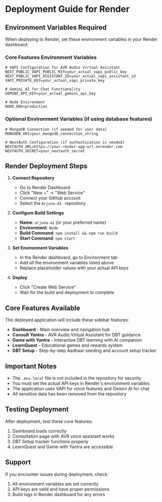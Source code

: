 # Deployment Guide for Render

## Environment Variables Required

When deploying to Render, set these environment variables in your Render dashboard:

### Core Features Environment Variables

```env
# VAPI Configuration for AVR Audio Virtual Assistant
NEXT_PUBLIC_VAPI_PUBLIC_KEY=your_actual_vapi_public_key
NEXT_PUBLIC_VAPI_ASSISTANT_ID=your_actual_vapi_assistant_id
VAPI_PRIVATE_KEY=your_actual_vapi_private_key

# Gemini AI for Chat Functionality
GEMINI_API_KEY=your_actual_gemini_api_key

# Node Environment
NODE_ENV=production
```

### Optional Environment Variables (if using database features)

```env
# MongoDB Connection (if needed for user data)
MONGODB_URI=your_mongodb_connection_string

# NextAuth Configuration (if authentication is needed)
NEXTAUTH_URL=https://your-render-app-url.onrender.com
NEXTAUTH_SECRET=your_nextauth_secret
```

## Render Deployment Steps

1. **Connect Repository**
   - Go to Render Dashboard
   - Click "New +" → "Web Service"
   - Connect your GitHub account
   - Select the `Arjuna-AI-` repository

2. **Configure Build Settings**
   - **Name**: `arjuna-ai` (or your preferred name)
   - **Environment**: `Node`
   - **Build Command**: `npm install && npm run build`
   - **Start Command**: `npm start`

3. **Set Environment Variables**
   - In the Render dashboard, go to Environment tab
   - Add all the environment variables listed above
   - Replace placeholder values with your actual API keys

4. **Deploy**
   - Click "Create Web Service"
   - Wait for the build and deployment to complete

## Core Features Available

The deployed application will include these sidebar features:

- **Dashboard** - Main overview and navigation hub
- **Consult Yantra** - AVR Audio Virtual Assistant for DBT guidance  
- **Game with Yantra** - Interactive DBT learning with AI companion
- **LearnQuest** - Educational games and rewards system
- **DBT Setup** - Step-by-step Aadhaar seeding and account setup tracker

## Important Notes

- The `.env.local` file is not included in the repository for security
- You must set the actual API keys in Render's environment variables
- The application uses VAPI for voice features and Gemini AI for chat
- All sensitive data has been removed from the repository

## Testing Deployment

After deployment, test these core features:
1. Dashboard loads correctly
2. Consultation page with AVR voice assistant works
3. DBT Setup tracker functions properly
4. LearnQuest and Game with Yantra are accessible

## Support

If you encounter issues during deployment, check:
1. All environment variables are set correctly
2. API keys are valid and have proper permissions
3. Build logs in Render dashboard for any errors